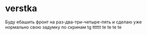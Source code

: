 # verstka
Буду ебашить фронт на раз-два-три-четыре-пять и сделаю уже нормально свою задумку по скринам
tg
tttttt
te te te te

